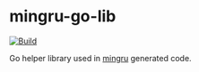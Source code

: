# mingru-go-lib

[![Build](https://github.com/mgenware/mingru-go-lib/actions/workflows/build.yml/badge.svg)](https://github.com/mgenware/mingru-go-lib/actions/workflows/build.yml)

Go helper library used in [mingru](https://github.com/mgenware/mingru) generated code.
